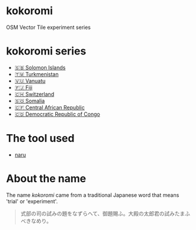# kokoromi
OSM Vector Tile experiment series

# kokoromi series
- [🇸🇧 Solomon Islands](https://github.com/optgeo/kokoromi-sb)
- [🇹🇲 Turkmenistan](https://github.com/optgeo/kokoromi-tm)
- [🇻🇺 Vanuatu](https://github.com/optgeo/kokoromi-vu)
- [🇫🇯 Fiji](https://github.com/optgeo/kokoromi-fj)
- [🇨🇭 Switzerland](https://github.com/optgeo/kokoromi-ch)
- [🇸🇴 Somalia](https://github.com/optgeo/kokoromi-so)
- [🇨🇫 Central African Republic](https://github.com/optgeo/kokoromi-cf)
- [🇨🇩 Democratic Republic of Congo](https://github.com/optgeo/kokoromi-cd)

# The tool used
- [naru](https://github.com/unvt/naru)

# About the name
The name *kokoromi* came from a traditional Japanese word that means 'trial' or 'experiment'. 

> 式部の司の試みの題をなずらへて、御題賜ふ。大殿の太郎君の試みたまふべきなめり。
